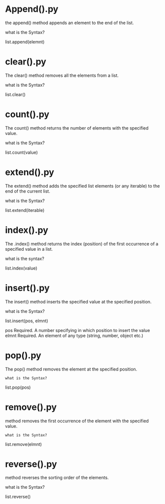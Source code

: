 # Append().py
the append() method appends an element to the end of the list.

what is the Syntax?

list.append(elemnt)
 
# clear().py

The clear() method removes all the elements from a list.

what is the Syntax?

list.clear()

# count().py

The count() method returns the number of elements with the specified value.

 what is the Syntax?

list.count(value)

# extend().py 

The extend() method adds the specified list elements (or any iterable) to the end of the current list.

 what is the Syntax?
 
list.extend(iterable)

# index().py

The .index() method returns the index (position) of the first occurrence of a specified value in a list.

what is the syntax?

list.index(value)

# insert().py 

The insert() method inserts the specified value at the specified position.

what is the Syntax?

list.insert(pos, elmnt)

pos	Required. A number specifying in which position to insert the value
elmnt	Required. An element of any type (string, number, object etc.)

# pop().py

The pop() method removes the element at the specified position.

    what is the Syntax?
    
list.pop(pos)

# remove().py

 method removes the first occurrence of the element with the specified value.

    what is the Syntax?
    
list.remove(elmnt)

# reverse().py

 method reverses the sorting order of the elements.

what is the Syntax?

list.reverse()
